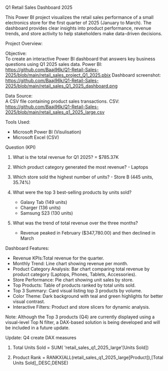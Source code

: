 Q1 Retail Sales Dashboard 2025

This Power BI project visualizes the retail sales performance of a small electronics store for the first quarter of 2025 (January to March). The dashboard provides clear insights into product performance, revenue trends, and store activity to help stakeholders make data-driven decisions.

Project Overview: 

Objective:  
To create an interactive Power BI dashboard that answers key business questions using Q1 2025 sales data.
Power BI: https://github.com/Baaj96k/Q1-Retail-Sales-2025/blob/main/retail_sales_project_Q1_2025.pbix
Dashboard screenshot: https://github.com/Baaj96k/Q1-Retail-Sales-2025/blob/main/retail_sales_Q1_2025_dashboard.png

Data Source:  
A CSV file containing product sales transactions.
CSV: https://github.com/Baaj96k/Q1-Retail-Sales-2025/blob/main/retail_sales_q1_2025_large.csv

Tools Used:
- Microsoft Power BI (Visulisation)
- Microsoft Excel (CSV)

Question (KPI)

1. What is the total revenue for Q1 2025? = $785.37K

2. Which product category generated the most revenue? - Laptops
  
3. Which store sold the highest number of units? - Store B (445 units, 35.74%)
   
4. What were the top 3 best-selling products by units sold?

   - Galaxy Tab (149 units)
   - Charger (136 units)
   - Samsung S23 (130 units)
 
6. What was the trend of total revenue over the three months?
   - Revenue peaked in February ($347,780.00) and then declined in March
     
Dashboard Features:

- Revenue KPIs:Total revenue for the quarter.
- Monthly Trend: Line chart showing revenue per month.
- Product Category Analysis: Bar chart comparing total revenue by product category (Laptops, Phones, Tablets, Accessories).
- Store Performance: Pie chart showing unit sales by store.
- Top Products: Table of products ranked by total units sold.
- Top 3 Summary: Card visual listing top 3 products by volume.
- Color Theme: Dark background with teal and green highlights for better visual contrast.
- Interactive Filters: Product and store slicers for dynamic analysis.

Note: Although the Top 3 products (Q4) are currently displayed using a visual-level Top N filter, a DAX-based solution is being developed and will be included in a future update.

Update: Q4 create DAX measures

1) Total Units Sold = SUM( 'retail_sales_q1_2025_large'[Units Sold])

2) Product Rank = RANKX(ALL(retail_sales_q1_2025_large[Product]),[Total Units Sold],,DESC,DENSE)
